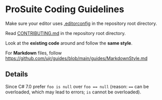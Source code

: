 # ProSuite Coding Guidelines

Make sure your editor uses [.editorconfig](../.editorconfig)
in the repository root directory.

Read [CONTRIBUTING.md](../CONTRIBUTING.md) in the repository
root directory.

Look at the **existing code** around and follow the **same style**.

For **Markdown** files, follow
<https://github.com/ujr/guides/blob/main/guides/MarkdownStyle.md>

## Details

Since C# 7.0 prefer `foo is null` over `foo == null`
(reason: `==` can be overloaded, which may lead to errors;
`is` cannot be overloaded).
